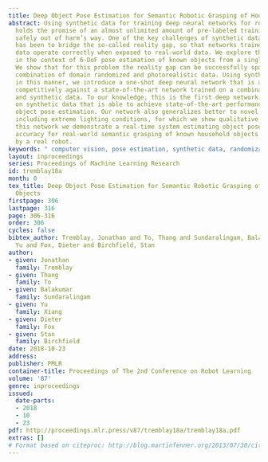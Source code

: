 ```yaml
---
title: Deep Object Pose Estimation for Semantic Robotic Grasping of Household Objects
abstract: Using synthetic data for training deep neural networks for robotic manipulation
  holds the promise of an almost unlimited amount of pre-labeled training data, generated
  safely out of harm’s way. One of the key challenges of synthetic data, to date,
  has been to bridge the so-called reality gap, so that networks trained on synthetic
  data operate correctly when exposed to real-world data. We explore the reality gap
  in the context of 6-DoF pose estimation of known objects from a single RGB image.
  We show that for this problem the reality gap can be successfully spanned by a simple
  combination of domain randomized and photorealistic data. Using synthetic data generated
  in this manner, we introduce a one-shot deep neural network that is able to perform
  competitively against a state-of-the-art network trained on a combination of real
  and synthetic data. To our knowledge, this is the first deep network trained only
  on synthetic data that is able to achieve state-of-the-art performance on 6-DoF
  object pose estimation. Our network also generalizes better to novel environments
  including extreme lighting conditions, for which we show qualitative results. Using
  this network we demonstrate a real-time system estimating object poses with sufficient
  accuracy for real-world semantic grasping of known household objects in clutter
  by a real robot.
keywords: " computer vision, pose estimation, synthetic data, randomization"
layout: inproceedings
series: Proceedings of Machine Learning Research
id: tremblay18a
month: 0
tex_title: Deep Object Pose Estimation for Semantic Robotic Grasping of Household
  Objects
firstpage: 306
lastpage: 316
page: 306-316
order: 306
cycles: false
bibtex_author: Tremblay, Jonathan and To, Thang and Sundaralingam, Balakumar and Xiang,
  Yu and Fox, Dieter and Birchfield, Stan
author:
- given: Jonathan
  family: Tremblay
- given: Thang
  family: To
- given: Balakumar
  family: Sundaralingam
- given: Yu
  family: Xiang
- given: Dieter
  family: Fox
- given: Stan
  family: Birchfield
date: 2018-10-23
address: 
publisher: PMLR
container-title: Proceedings of The 2nd Conference on Robot Learning
volume: '87'
genre: inproceedings
issued:
  date-parts:
  - 2018
  - 10
  - 23
pdf: http://proceedings.mlr.press/v87/tremblay18a/tremblay18a.pdf
extras: []
# Format based on citeproc: http://blog.martinfenner.org/2013/07/30/citeproc-yaml-for-bibliographies/
---
```

